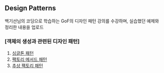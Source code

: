 ## Design Patterns

백기선님의 코딩으로 학습하는 GoF의 디자인 패턴 강의를 수강하며, 실습했던 예제와 정리한 내용을 업로드

### [객체의 생성과 관련된 디자인 패턴]

1. [싱글톤 패턴](https://github.com/aycish/java8-study/blob/designPattern/src/main/java/me/aycish/designpattern/_01_singleton/Singleton.md)
2. [팩토리 메서드 패턴](https://github.com/aycish/java8-study/blob/designPattern/src/main/java/me/aycish/designpattern/_02_factorymethod/factoryMethodPattern.md)
3. [추상 팩토리 패턴](https://github.com/aycish/java8-study/blob/designPattern/src/main/java/me/aycish/designpattern/_03_abstract_factory/Abstract_factory.md)